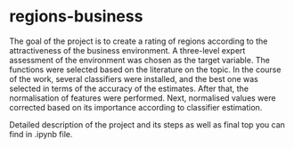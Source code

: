 # regions-business
The goal of the project is to create a rating of regions according to the attractiveness of the business environment. A three-level expert assessment of the environment was chosen as the target variable. The functions were selected based on the literature on the topic. In the course of the work, several classifiers were installed, and the best one was selected in terms of the accuracy of the estimates. After that, the normalisation of  features were performed. Next, normalised values were corrected based on its importance according to classifier estimation.

Detailed description of the project and its steps as well as final top you can find in .ipynb file. 
